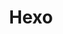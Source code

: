 ---
title: "Hexo"
meta_title: "Hexo Themes | A Curated Directory Of Free Hexo Themes"
meta_description: "A curated directory of best free Hexo themes created by independent web designers & developers that are open source, MIT licensed & available for free to download."
icon: images/icons/hexo.svg
official_url: https://hexo.io/
github_path: hexojs/hexo
twitter_username: hexojs
license: MIT
license_url: "https://github.com/hexojs/hexo/blob/master/LICENSE"
language: JavaScript
taxonomy: ssg
url: /hexo-themes
short_description: "Hexo is a fast, simple and powerful blog framework. You write posts in Markdown (or other markup languages) and Hexo generates static files with a beautiful theme in seconds."
promotion:
  enable: true
  title: "Build Blazing Fast Websites & Apps"
  content: "Build your dream user experience, with the blazing fast page speed and SEO-efficiency like never before."
  button_label: "Get Started For Free"
  button_link: "#"
---